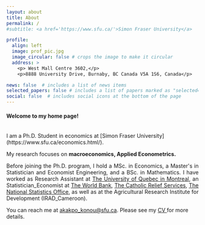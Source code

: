 ```yaml
---
layout: about
title: About
permalink: /
#subtitle: <a href='https://www.sfu.ca/'>Simon Fraser University</a>

profile:
  align: left
  image: prof_pic.jpg
  image_circular: false # crops the image to make it circular
  address: >
    <p> West Mall Centre 3602,</p>
    <p>8888 University Drive, Burnaby, BC Canada V5A 1S6, Canada</p>

news: false  # includes a list of news items
selected_papers: false # includes a list of papers marked as "selected={true}"
social: false  # includes social icons at the bottom of the page
---
```




<h4>Welcome to my home page!</h4>  
 <!-- <br/> est pour inserer une ligne vide -->
<br/>
I am a Ph.D. Student in economics at  [Simon Fraser University](https://www.sfu.ca/economics.html/). 


<p align="justify">My research focuses on <strong> macroeconomics, Applied Econometrics. </strong> </p>


<p align="justify"> Before joining the Ph.D. program, I hold a MSc. in Economics, a Master's in Statistician and Economist Engineering, and a BSc. in Mathematics. I have worked as Research Assistant at <a href='https://uqam.ca/'>The University of Quebec in Montreal</a>, an Statistician_Economist at <a href='https://www.worldbank.org/en/who-we-are/'>The World Bank</a>, <a href='https://www.crs.org/'>The Catholic Relief Services</a>, <a href='https://inseed.tg/'>The National Statistics Office</a>, as well as at the Agricultural Research Institute for Development (IRAD_Cameroon).</p>

<p>
You can reach me at  <a href="mailto:%20akakpo_konou@sfu.ca"> akakpo_konou@sfu.ca</a>. Please see my <a href= "/assets/pdf/CV_Konou.pdf"> CV </a> for more details. </p>



<!-- Put your address / P.O. box / other info right below your picture. You can also disable any of these elements by editing the `profile` property of the YAML header of your `_pages/about.md`. Edit `_bibliography/papers.bib` and Jekyll will render your [publications page](/al-folio/publications/) automatically. -->


<!-- Link to your social media connections, too. This theme is set up to use [Font Awesome icons](http://fortawesome.github.io/Font-Awesome/) and [Academicons](https://jpswalsh.github.io/academicons/), like the ones below. Add your Facebook, Twitter, LinkedIn, Google Scholar, or just disable all of them. -->


 
